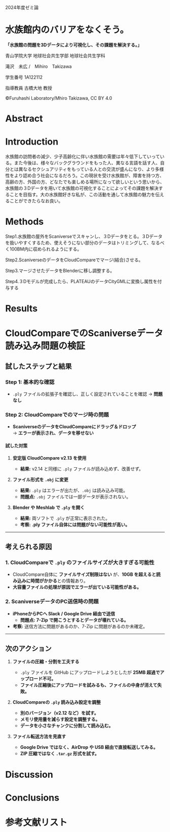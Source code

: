 
2024年度ゼミ論

# 水族館内のバリアをなくそう。
**「水族館の問題を3Dデータにより可視化し、その課題を解決する。」**

青山学院大学 地球社会共生学部 地球社会共生学科

滝沢　未広 /　Mihiro　Takizawa

学生番号 1A122112

指導教員 古橋大地 教授

©︎Furuhashi Laboratory/Mhiro Takizawa, CC BY 4.0

# **Abstract**

# **Introduction**
水族館の訪問者の減少、少子高齢化に伴い水族館の需要は年々低下していっている。また今後は、様々なバックグラウンドをもった人、異なる言語を話す人、自分とは異なるセクシュアリティをもっている人との交流が盛んになり、より多様性をより認め合う社会になるだろう。この現状を受け水族館が、障害を持つ方、高齢の方、外国の方、どなたでも楽しめる場所になって欲しいという思いから、水族館の３Dデータを用いて水族館の可視化することによってその課題を解決することを目指す。大の水族館好きな私が、この活動を通して水族館の魅力を伝えることができたらなお良い。

# **Methods**

Step1.水族館の屋外をScaniverseでスキャンし、３Dデータをとる。３Dデータを扱いやすくするため、使えそうにない部分のデータはトリミングして、なるべく100BM内に収められるようにする。

Step2.ScaniverseのデータをCloudCompareでマージ(結合)させる。

Step3.マージさせたデータをBlenderに移し調整する。

Step4.３Dモデルが完成したら、PLATEAUのデータCityGMLに変換し属性を付与する

# **Results**
# CloudCompareでのScaniverseデータ読み込み問題の検証

## 試したステップと結果

### Step 1: 基本的な確認
- `.ply` ファイルの拡張子を確認し、正しく設定されていることを確認 → **問題なし**

### Step 2: CloudCompareでのマージ時の問題
- **ScaniverseのデータをCloudCompareにドラッグ＆ドロップ**  
  → **エラーが表示され、データを移せない**

#### 試した対策
1. **安定版 CloudCompare v2.13 を使用**
   - **結果:** v2.14 と同様に `.ply` ファイルが読み込めず、改善せず。

2. **ファイル形式を `.obj` に変更**
   - **結果:** `.ply` はエラーが出たが、`.obj` は読み込み可能。
   - **問題点:** `.obj` ファイルでは一部データが表示されない。

3. **Blender や Meshlab で `.ply` を開く**
   - **結果:** 両ソフトで `.ply` が正常に表示された。
   - **考察:** **.ply ファイル自体には問題がない可能性が高い。**

---

## 考えられる原因

### 1. CloudCompareで `.ply` のファイルサイズが大きすぎる可能性
- CloudCompare自体に **ファイルサイズ制限はない** が、**10GB を超えると読み込みに時間がかかる**との情報あり。
- **大容量ファイルの処理が原因でエラーが出ている可能性がある。**

### 2. ScaniverseデータのPC送信時の問題
- **iPhoneからPCへ Slack / Google Drive 経由で送信**
  - **問題点:** **7-Zip で開こうとするとデータが壊れている。**
- **考察:** 送信方法に問題があるのか、7-Zip に問題があるのか未確定。

---

## 次のアクション

1. **ファイルの圧縮・分割を工夫する**
   - `.ply` ファイルを GitHub にアップロードしようとしたが **25MB 超過でアップロード不可。**
   - **ファイル圧縮後にアップロードを試みるも、ファイルの中身が消えて失敗。**

2. **CloudCompareの `.ply` 読み込み設定を調整**
   - **別のバージョン（v2.12 など）を試す。**
   - **メモリ使用量を減らす設定を調整する。**
   - **データを小さなチャンクに分割して読み込む。**

3. **ファイル転送方法を見直す**
   - **Google Drive ではなく、AirDrop や USB 経由で直接転送してみる。**
   - **ZIP 圧縮ではなく `.tar.gz` 形式を試す。**




# **Discussion**

# **Conclusions**

# **参考文献リスト**

